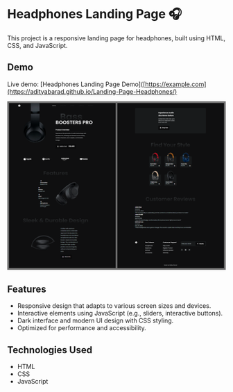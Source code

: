 # Headphones Landing Page 🎧

This project is a responsive landing page for headphones, built using HTML, CSS, and JavaScript.

## Demo

Live demo: [Headphones Landing Page Demo]([https://example.com](https://adityabarad.github.io/Landing-Page-Headphones/)


![Preview](Preview.png)


## Features

- Responsive design that adapts to various screen sizes and devices.
- Interactive elements using JavaScript (e.g., sliders, interactive buttons).
- Dark interface and modern UI design with CSS styling.
- Optimized for performance and accessibility.

## Technologies Used

- HTML
- CSS
- JavaScript 

